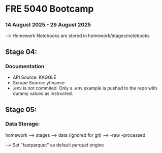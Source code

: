 # FRE 5040 Bootcamp 
### 14 August 2025 - 29 August 2025

--> Homework Notebooks are stored in homework/stages/notebooks

## Stage 04:

### Documentation
- API Source: KAGGLE
- Scrape Source: yfinance
- .env is not commited. Only a .env.example is pushed to the repo with dummy values as instructed.

## Stage 05: 

### Data Storage: 

homework --> stages --> data (ignored for git) --> -raw -processed 

--> Set "fastparquet" as default parquet engine
